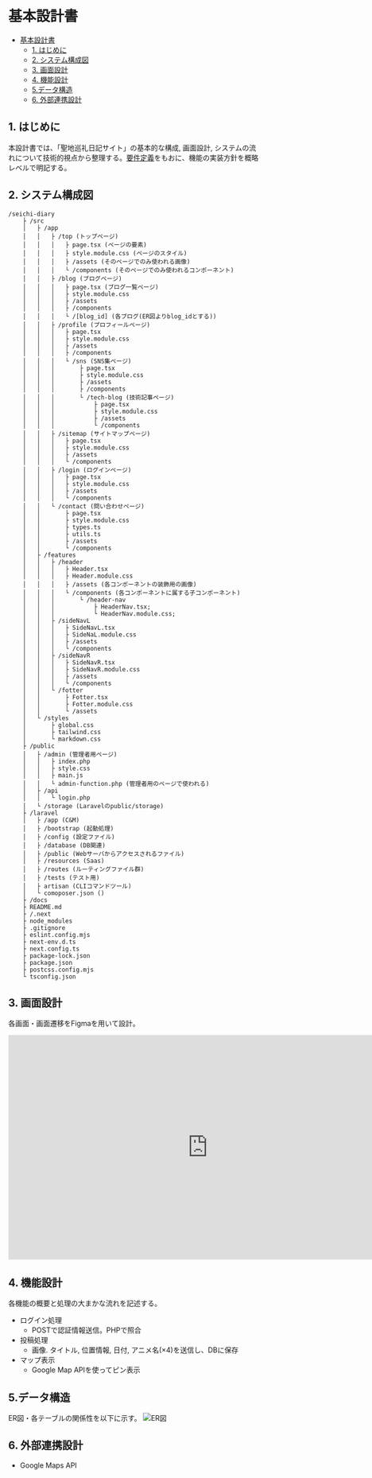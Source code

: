 # 基本設計書
- [基本設計書](#基本設計書)
  - [1. はじめに](#1-はじめに)
  - [2. システム構成図](#2-システム構成図)
  - [3. 画面設計](#3-画面設計)
  - [4. 機能設計](#4-機能設計)
  - [5.データ構造](#5データ構造)
  - [6. 外部連携設計](#6-外部連携設計)


## 1. はじめに
本設計書では、「聖地巡礼日記サイト」の基本的な構成, 画面設計, システムの流れについて技術的視点から整理する。[要件定義](./requirements.md)をもおに、機能の実装方針を概略レベルで明記する。


## 2. システム構成図

```
/seichi-diary
    ├ /src
    │   ├ /app
    │   │   ├ /top (トップページ)
    │   │   │   ├ page.tsx (ページの要素)
    │   │   │   ├ style.module.css (ページのスタイル)
    │   │   │   ├ /assets (そのページでのみ使われる画像)
    │   │   │   └ /components (そのページでのみ使われるコンポーネント)
    │   │   ├ /blog (ブログページ)
    │   │   │   ├ page.tsx (ブログ一覧ページ)
    │   │   │   ├ style.module.css
    │   │   │   ├ /assets
    │   │   │   ├ /components
    │   │   │   └ /[blog_id] (各ブログ(ER図よりblog_idとする))
    │   │   ├ /profile (プロフィールページ)
    │   │   │   ├ page.tsx
    │   │   │   ├ style.module.css
    │   │   │   ├ /assets
    │   │   │   ├ /components
    │   │   │   └ /sns (SNS集ページ)
    │   │   │       ├ page.tsx
    │   │   │       ├ style.module.css
    │   │   │       ├ /assets
    │   │   │       ├ /components
    │   │   │       └ /tech-blog (技術記事ページ)
    │   │   │           ├ page.tsx
    │   │   │           ├ style.module.css
    │   │   │           ├ /assets
    │   │   │           └ /components
    │   │   ├ /sitemap (サイトマップページ)
    │   │   │   ├ page.tsx
    │   │   │   ├ style.module.css
    │   │   │   ├ /assets
    │   │   │   └ /components
    │   │   ├ /login (ログインページ)
    │   │   │   ├ page.tsx
    │   │   │   ├ style.module.css
    │   │   │   ├ /assets
    │   │   │   └ /components
    │   │   └ /contact (問い合わせページ)
    │   │       ├ page.tsx
    │   │       ├ style.module.css
    │   │       ├ types.ts
    │   │       ├ utils.ts
    │   │       ├ /assets
    │   │       └ /components
    │   ├ /features
    │   │   ├ /header
    │   │   │   ├ Header.tsx
    │   │   │   ├ Header.module.css
    │   │   │   ├ /assets (各コンポーネントの装飾用の画像)
    │   │   │   └ /components (各コンポーネントに属する子コンポーネント)
    │   │   │       └ /header-nav
    │   │   │           ├ HeaderNav.tsx;
    │   │   │           └ HeaderNav.module.css;
    │   │   ├ /sideNavL
    │   │   │   ├ SideNavL.tsx
    │   │   │   ├ SideNaL.module.css
    │   │   │   ├ /assets
    │   │   │   └ /components
    │   │   ├ /sideNavR
    │   │   │   ├ SideNavR.tsx
    │   │   │   ├ SideNavR.module.css
    │   │   │   ├ /assets
    │   │   │   └ /components
    │   │   └ /fotter
    │   │       ├ Fotter.tsx
    │   │       ├ Fotter.module.css
    │   │       └ /assets
    │   └ /styles
    │       ├ global.css
    │       ├ tailwind.css
    │       └ markdown.css
    ├ /public
    │   ├ /admin (管理者用ページ)
    │   │   ├ index.php
    │   │   ├ style.css
    │   │   ├ main.js
    │   │   └ admin-function.php (管理者用のページで使われる)
    │   ├ /api
    │   │   └ login.php
    │   └ /storage (Laravelのpublic/storage)
    ├ /laravel
    │   ├ /app (C&M)
    │   ├ /bootstrap (起動処理)
    │   ├ /config (設定ファイル)
    │   ├ /database (DB関連)
    │   ├ /public (Webサーバからアクセスされるファイル)
    │   ├ /resources (Saas)
    │   ├ /routes (ルーティングファイル群)
    │   ├ /tests (テスト用)
    │   ├ artisan (CLIコマンドツール)
    │   └ comoposer.json ()
    ├ /docs
    ├ README.md
    ├ /.next
    ├ node_modules
    ├ .gitignore
    ├ eslint.config.mjs
    ├ next-env.d.ts
    ├ next.config.ts
    ├ package-lock.json
    ├ package.json
    ├ postcss.config.mjs
    └ tsconfig.json
```


## 3. 画面設計
各画面・画面遷移をFigmaを用いて設計。
<iframe style="border: 1px solid rgba(0, 0, 0, 0.1);" width="800" height="450" src="https://embed.figma.com/design/0qkyh9zAWA3J2saJhElteb/%E8%81%96%E5%9C%B0%E5%B7%A1%E7%A4%BC%E3%83%96%E3%83%AD%E3%82%B0?node-id=0-1&embed-host=share" allowfullscreen></iframe>


## 4. 機能設計
各機能の概要と処理の大まかな流れを記述する。
- ログイン処理
  - POSTで認証情報送信。PHPで照合
- 投稿処理
  - 画像. タイトル, 位置情報, 日付, アニメ名(×4)を送信し、DBに保存
- マップ表示
  - Google Map APIを使ってピン表示


## 5.データ構造
ER図・各テーブルの関係性を以下に示す。
![ER図](../src/img/ER図.png)


## 6. 外部連携設計
- Google Maps API